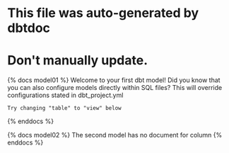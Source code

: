 # This file was auto-generated by dbtdoc
# Don't manually update.
{% docs model01 %}
Welcome to your first dbt model!
    Did you know that you can also configure models directly within SQL files?
    This will override configurations stated in dbt_project.yml

    Try changing "table" to "view" below
{% enddocs %}

{% docs model02 %}
The second model has no document for column
{% enddocs %}

